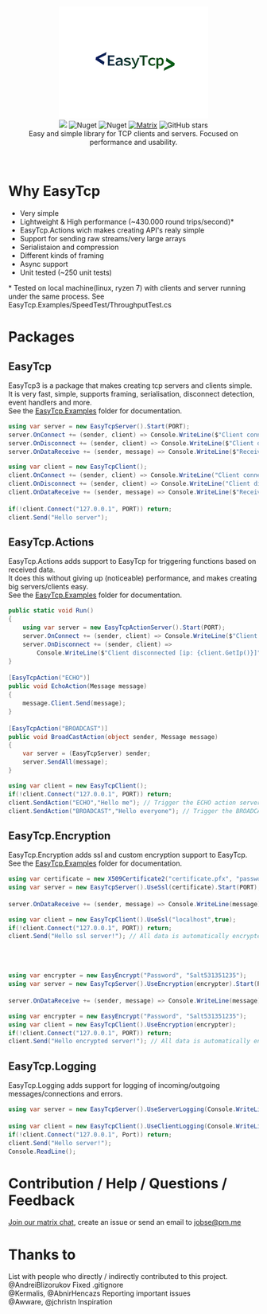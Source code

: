 <p align="center">
  <img src="icon.png" width="300px">
  <br/>
  <img src="https://img.shields.io/badge/License-MIT-green.svg">
  <img alt="Nuget" src="https://img.shields.io/nuget/v/EasyTcp">
  <img alt="Nuget" src="https://img.shields.io/nuget/dt/EasyTcp">
  <a href="https://matrix.to/#/!UfWuzAAgKkyPzNyPxM:matrix.org?via=matrix.org"><img alt="Matrix" src="https://img.shields.io/matrix/EasyTcp3:matrix.org"></a>
  <img alt="GitHub stars" src="https://img.shields.io/github/stars/job79/EasyTcp">
  <br/>
  Easy and simple library for TCP clients and servers. Focused on performance and usability.
  <br/><br/><br/>
</p>

# Why EasyTcp
- Very simple
- Lightweight & High performance (~430.000 round trips/second)*
- EasyTcp.Actions wich makes creating API's realy simple
- Support for sending raw streams/very large arrays
- Serialistaion and compression
- Different kinds of framing
- Async support
- Unit tested (~250 unit tests)

\* Tested on local machine(linux, ryzen 7) with clients and server running under the same process. See EasyTcp.Examples/SpeedTest/ThroughputTest.cs

# Packages
## EasyTcp
EasyTcp3 is a package that makes creating tcp servers and clients simple. <br/>
It is very fast, simple, supports framing, serialisation, disconnect detection, event handlers and more. <br/>
See the [EasyTcp.Examples](https://github.com/Job79/EasyTcp/tree/master/EasyTcp3/EasyTcp3.Examples) folder for documentation.
```cs
using var server = new EasyTcpServer().Start(PORT);
server.OnConnect += (sender, client) => Console.WriteLine($"Client connected [ip: {client.GetIp()}]");
server.OnDisconnect += (sender, client) => Console.WriteLine($"Client disconnected [ip: {client.GetIp()}]");
server.OnDataReceive += (sender, message) => Console.WriteLine($"Received: {message}");
```

```cs
using var client = new EasyTcpClient();
client.OnConnect += (sender, client) => Console.WriteLine("Client connected!");
client.OnDisconnect += (sender, client) => Console.WriteLine("Client disconnected!");
client.OnDataReceive += (sender, message) => Console.WriteLine($"Received: {message}");
            
if(!client.Connect("127.0.0.1", PORT)) return; 
client.Send("Hello server");
```

## EasyTcp.Actions
EasyTcp.Actions adds support to EasyTcp for triggering functions based on received data. <br/>
It does this without giving up (noticeable) performance, and makes creating big servers/clients easy. <br/>
See the [EasyTcp.Examples](https://github.com/Job79/EasyTcp/tree/master/EasyTcp3/EasyTcp3.Examples) folder for documentation.
```cs
public static void Run()
{
    using var server = new EasyTcpActionServer().Start(PORT);
    server.OnConnect += (sender, client) => Console.WriteLine($"Client connected [ip: {client.GetIp()}]");
    server.OnDisconnect += (sender, client) =>
        Console.WriteLine($"Client disconnected [ip: {client.GetIp()}]");
}

[EasyTcpAction("ECHO")]
public void EchoAction(Message message)
{
    message.Client.Send(message);
}

[EasyTcpAction("BROADCAST")]
public void BroadCastAction(object sender, Message message)
{
    var server = (EasyTcpServer) sender;
    server.SendAll(message);
}
```

```cs
using var client = new EasyTcpClient();
if(!client.Connect("127.0.0.1", PORT)) return; 
client.SendAction("ECHO","Hello me"); // Trigger the ECHO action server side
client.SendAction("BROADCAST","Hello everyone"); // Trigger the BROADCAST action server side
```

## EasyTcp.Encryption
EasyTcp.Encryption adds ssl and custom encryption support to EasyTcp. <br/>
See the [EasyTcp.Examples](https://github.com/Job79/EasyTcp/tree/master/EasyTcp3/EasyTcp3.Examples) folder for documentation.
```cs
using var certificate = new X509Certificate2("certificate.pfx", "password");
using var server = new EasyTcpServer().UseSsl(certificate).Start(PORT);

server.OnDataReceive += (sender, message) => Console.WriteLine(message); // Message is automatically decrypted
```
```cs
using var client = new EasyTcpClient().UseSsl("localhost",true); 
if(!client.Connect("127.0.0.1", PORT)) return;
client.Send("Hello ssl server!"); // All data is automatically encrypted
```
<br/><br/>
```cs
using var encrypter = new EasyEncrypt("Password", "Salt531351235");
using var server = new EasyTcpServer().UseEncryption(encrypter).Start(PORT);

server.OnDataReceive += (sender, message) => Console.WriteLine(message); // Message is automatically decrypted
```
```cs
using var encrypter = new EasyEncrypt("Password", "Salt531351235");
using var client = new EasyTcpClient().UseEncryption(encrypter); 
if(!client.Connect("127.0.0.1", PORT)) return;
client.Send("Hello encrypted server!"); // All data is automatically encrypted
```

## EasyTcp.Logging
EasyTcp.Logging adds support for logging of incoming/outgoing messages/connections and errors.
```cs
using var server = new EasyTcpServer().UseServerLogging(Console.WriteLine).Start(Port);

using var client = new EasyTcpClient().UseClientLogging(Console.WriteLine);
if(!client.Connect("127.0.0.1", Port)) return;
client.Send("Hello server!");
Console.ReadLine();      
```

# Contribution / Help / Questions / Feedback
[Join our matrix chat](https://matrix.to/#/!UfWuzAAgKkyPzNyPxM:matrix.org?via=matrix.org), create an issue or send an email to jobse@pm.me

# Thanks to
List with people who directly / indirectly contributed to this project.<br/>
@AndreiBlizorukov Fixed .gitignore<br/>
@Kermalis, @AbnirHencazs Reporting important issues<br/>
@Awware, @jchristn Inspiration<br/>
